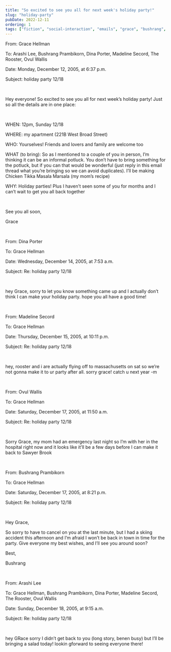 ```yaml
---
title: "So excited to see you all for next week's holiday party!"
slug: "holiday-party"
pubDate: 2022-12-11
ordering: 1
tags: ["fiction", "social-interaction", "emails", "grace", "bushrang", "arashi", "dina", "madeline", "rooster", "ovul", "sawyer-brook", "west-broad-street", "chicken-tikka-masala-marsala", "awkward"]
---
```


<div class="email-metadata">

From: Grace Hellman

To: Arashi Lee, Bushrang Prambikorn, Dina Porter, Madeline Secord, The Rooster, Ovul Wallis

Date: Monday, December 12, 2005, at 6:37 p.m.

Subject: holiday party 12/18

</div>

<br />
	
Hey everyone! So excited to see you all for next week’s holiday party! Just so all the details are in one place:

<br />

WHEN: 12pm, Sunday 12/18

WHERE: my apartment (221B West Broad Street)

WHO: Yourselves! Friends and lovers and family are welcome too

WHAT (to bring): So as I mentioned to a couple of you in person, I’m thinking it can be an informal potluck. You don’t have to bring something for the potluck, but if you can that would be wonderful (just reply in this email thread what you’re bringing so we can avoid duplicates). I’ll be making Chicken Tikka Masala Marsala (my mom’s recipe)

WHY: Holiday parties! Plus I haven’t seen some of you for months and I can’t wait to get you all back together

<br />

See you all soon,

Grace

<br />

<div class="email-metadata">

From: Dina Porter

To: Grace Hellman

Date: Wednesday, December 14, 2005, at 7:53 a.m.

Subject: Re: holiday party 12/18

</div>

<br />

hey Grace, sorry to let you know something came up and I actually don’t think I can make your holiday party. hope you all have a good time!

<br />

<div class="email-metadata">

From: Madeline Secord

To: Grace Hellman

Date: Thursday, December 15, 2005, at 10:11 p.m.

Subject: Re: holiday party 12/18

</div>

<br />

hey, rooster and i are actually flying off to massachusetts on sat so we’re not gonna make it to ur party after all. sorry grace! catch u next year -m

<br />

<div class="email-metadata">

From: Ovul Wallis

To: Grace Hellman

Date: Saturday, December 17, 2005, at 11:50 a.m.

Subject: Re: holiday party 12/18

</div>

<br />

Sorry Grace, my mom had an emergency last night so I’m with her in the hospital right now and it looks like it’ll be a few days before I can make it back to Sawyer Brook

<br />

<div class="email-metadata">

From: Bushrang Prambikorn

To: Grace Hellman

Date: Saturday, December 17, 2005, at 8:21 p.m.

Subject: Re: holiday party 12/18

</div>

<br />

Hey Grace,

So sorry to have to cancel on you at the last minute, but I had a skiing accident this afternoon and I’m afraid I won’t be back in town in time for the party. Give everyone my best wishes, and I’ll see you around soon?

Best,

Bushrang

<br />

<div class="email-metadata">

From: Arashi Lee

To: Grace Hellman, Bushrang Prambikorn, Dina Porter, Madeline Secord, The Rooster, Ovul Wallis

Date: Sunday, December 18, 2005, at 9:15 a.m.

Subject: Re: holiday party 12/18

</div>

<br />

hey GRace sorry I didn’t get back to you (long story, benen busy) but I’ll be bringing a salad today! lookin gforward to seeing everyone there!